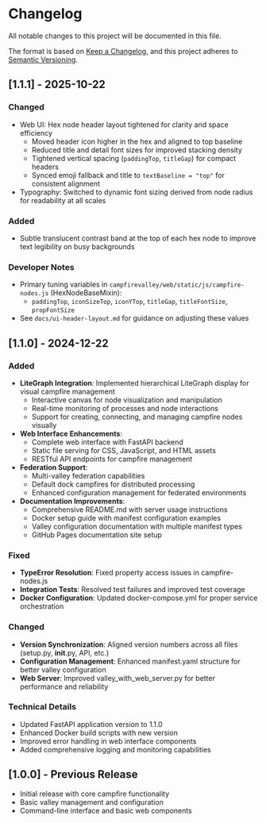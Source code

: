 # Changelog

All notable changes to this project will be documented in this file.

The format is based on [Keep a Changelog](https://keepachangelog.com/en/1.0.0/),
and this project adheres to [Semantic Versioning](https://semver.org/spec/v2.0.0.html).

## [1.1.1] - 2025-10-22

### Changed
- Web UI: Hex node header layout tightened for clarity and space efficiency
  - Moved header icon higher in the hex and aligned to top baseline
  - Reduced title and detail font sizes for improved stacking density
  - Tightened vertical spacing (`paddingTop`, `titleGap`) for compact headers
  - Synced emoji fallback and title to `textBaseline = "top"` for consistent alignment
- Typography: Switched to dynamic font sizing derived from node radius for readability at all scales

### Added
- Subtle translucent contrast band at the top of each hex node to improve text legibility on busy backgrounds

### Developer Notes
- Primary tuning variables in `campfirevalley/web/static/js/campfire-nodes.js` (HexNodeBaseMixin):
  - `paddingTop`, `iconSizeTop`, `iconYTop`, `titleGap`, `titleFontSize`, `propFontSize`
- See `docs/ui-header-layout.md` for guidance on adjusting these values

## [1.1.0] - 2024-12-22

### Added
- **LiteGraph Integration**: Implemented hierarchical LiteGraph display for visual campfire management
  - Interactive canvas for node visualization and manipulation
  - Real-time monitoring of processes and node interactions
  - Support for creating, connecting, and managing campfire nodes visually
- **Web Interface Enhancements**: 
  - Complete web interface with FastAPI backend
  - Static file serving for CSS, JavaScript, and HTML assets
  - RESTful API endpoints for campfire management
- **Federation Support**: 
  - Multi-valley federation capabilities
  - Default dock campfires for distributed processing
  - Enhanced configuration management for federated environments
- **Documentation Improvements**:
  - Comprehensive README.md with server usage instructions
  - Docker setup guide with manifest configuration examples
  - Valley configuration documentation with multiple manifest types
  - GitHub Pages documentation site setup

### Fixed
- **TypeError Resolution**: Fixed property access issues in campfire-nodes.js
- **Integration Tests**: Resolved test failures and improved test coverage
- **Docker Configuration**: Updated docker-compose.yml for proper service orchestration

### Changed
- **Version Synchronization**: Aligned version numbers across all files (setup.py, __init__.py, API, etc.)
- **Configuration Management**: Enhanced manifest.yaml structure for better valley configuration
- **Web Server**: Improved valley_with_web_server.py for better performance and reliability

### Technical Details
- Updated FastAPI application version to 1.1.0
- Enhanced Docker build scripts with new version
- Improved error handling in web interface components
- Added comprehensive logging and monitoring capabilities

## [1.0.0] - Previous Release
- Initial release with core campfire functionality
- Basic valley management and configuration
- Command-line interface and basic web components